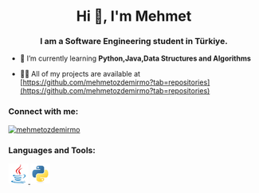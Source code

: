 <h1 align="center">Hi 👋, I'm Mehmet</h1>
<h3 align="center">I am a Software Engineering student in Türkiye.</h3>

- 🌱 I’m currently learning **Python,Java,Data Structures and Algorithms**

- 👨‍💻 All of my projects are available at [https://github.com/mehmetozdemirmo?tab=repositories](https://github.com/mehmetozdemirmo?tab=repositories)

<h3 align="left">Connect with me:</h3>
<p align="left">
<a href="https://linkedin.com/in/mehmetozdemirmo" target="blank"><img align="center" src="https://raw.githubusercontent.com/rahuldkjain/github-profile-readme-generator/master/src/images/icons/Social/linked-in-alt.svg" alt="mehmetozdemirmo" height="30" width="40" /></a>
</p>

<h3 align="left">Languages and Tools:</h3>
<p align="left"> <a href="https://www.java.com" target="_blank" rel="noreferrer"> <img src="https://raw.githubusercontent.com/devicons/devicon/master/icons/java/java-original.svg" alt="java" width="40" height="40"/> </a> <a href="https://www.python.org" target="_blank" rel="noreferrer"> <img src="https://raw.githubusercontent.com/devicons/devicon/master/icons/python/python-original.svg" alt="python" width="40" height="40"/> </a> </p>
